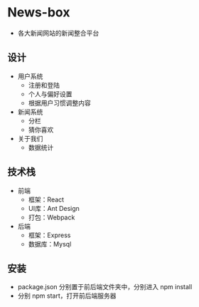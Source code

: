 # News-box
-  各大新闻网站的新闻整合平台

## 设计
- 用户系统
    - 注册和登陆
    - 个人与偏好设置
    - 根据用户习惯调整内容
- 新闻系统
	- 分栏
	- 猜你喜欢
- 关于我们
	- 数据统计

## 技术栈
- 前端
    - 框架：React
    - UI库：Ant Design
    - 打包：Webpack
- 后端
    - 框架：Express
    - 数据库：Mysql

## 安装
- package.json 分别置于前后端文件夹中，分别进入 npm install
- 分别 npm start，打开前后端服务器
